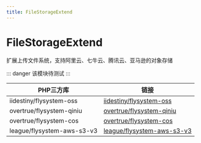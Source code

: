 ```yaml
---
title: FileStorageExtend
---
```


# FileStorageExtend

扩展上传文件系统，支持阿里云、七牛云、腾讯云、亚马逊的对象存储

::: danger
该模块待测试
:::

| PHP三方库 | 链接 |
| --- | --- |
| iidestiny/flysystem-oss | [iidestiny/flysystem-oss](https://packagist.org/packages/iidestiny/flysystem-oss) |
| overtrue/flysystem-qiniu | [overtrue/flysystem-qiniu](https://packagist.org/packages/overtrue/flysystem-qiniu) |
| overtrue/flysystem-cos | [overtrue/flysystem-cos](https://packagist.org/packages/overtrue/flysystem-cos) |
| league/flysystem-aws-s3-v3 | [league/flysystem-aws-s3-v3](https://packagist.org/packages/league/flysystem-aws-s3-v3) |
